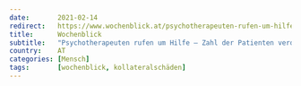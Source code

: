 ```yaml
---
date:       2021-02-14
redirect:   https://www.wochenblick.at/psychotherapeuten-rufen-um-hilfe-zahl-der-patienten-verdoppelt/
title:      Wochenblick
subtitle:   "Psychotherapeuten rufen um Hilfe – Zahl der Patienten verdoppelt"
country:    AT
categories: [Mensch]
tags:       [wochenblick, kollateralschäden]
---
```

